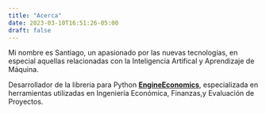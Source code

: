 ```yaml
---
title: "Acerca"
date: 2023-03-10T16:51:26-05:00
draft: false
---
```


Mi nombre es Santiago, un apasionado por las nuevas tecnologías, en especial aquellas relacionadas con la Inteligencia Artifical y Aprendizaje de Máquina.

Desarrollador de la libreria para Python [**EngineEconomics**](https://github.com/tiagogiraldo/engineconomics), especializada en herramientas utilizadas en Ingeniería Económica, Finanzas,y Evaluación de Proyectos.